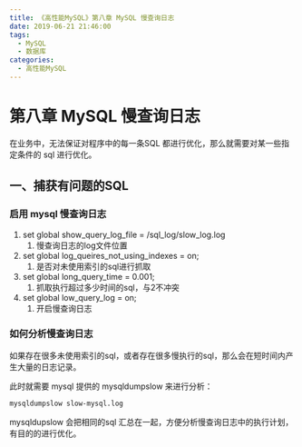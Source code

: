 ```yaml
---
title: 《高性能MySQL》第八章 MySQL 慢查询日志
date: 2019-06-21 21:46:00
tags: 
  - MySQL
  - 数据库
categories:
  - 高性能MySQL
---
```


# 第八章 MySQL 慢查询日志

在业务中，无法保证对程序中的每一条SQL 都进行优化，那么就需要对某一些指定条件的 sql 进行优化。

## 一、捕获有问题的SQL

### 启用 mysql 慢查询日志

1. set global show_query_log_file = /sql_log/slow_log.log
   1. 慢查询日志的log文件位置
2. set global log_queires_not_using_indexes = on;
   1. 是否对未使用索引的sql进行抓取
3. set global long_query_time = 0.001;
   1. 抓取执行超过多少时间的sql，与2不冲突
4. set global  low_query_log = on;
   1. 开启慢查询日志

### 如何分析慢查询日志

如果存在很多未使用索引的sql，或者存在很多慢执行的sql，那么会在短时间内产生大量的日志记录。

此时就需要 mysql 提供的 mysqldumpslow 来进行分析：

```sh
mysqldumpslow slow-mysql.log
```

mysqldupslow 会把相同的sql 汇总在一起，方便分析慢查询日志中的执行计划，有目的的进行优化。